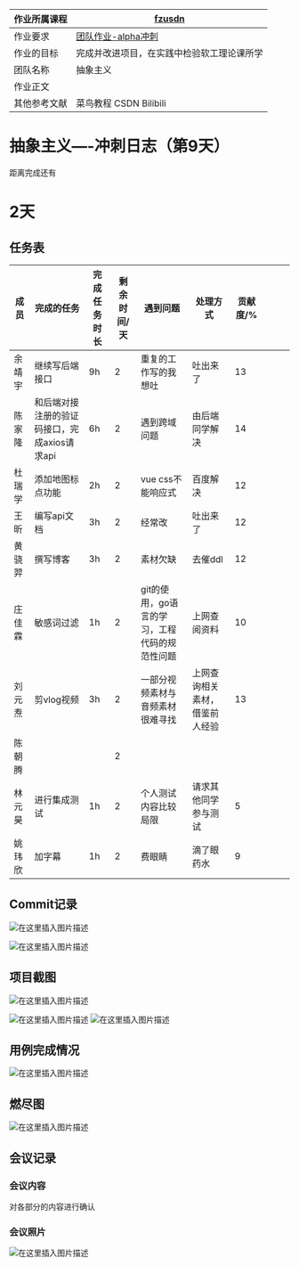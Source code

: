 | 作业所属课程 | [fzusdn](https://bbs.csdn.net/forums/fzusdn) |
| ------ | ------ |
| 作业要求 | [团队作业-alpha冲刺](https://bbs.csdn.net/topics/609085527) |
| 作业的目标 | 完成并改进项目，在实践中检验软工理论课所学 |
| 团队名称 | 抽象主义 |
| 作业正文 |  |
| 其他参考文献 |  菜鸟教程 CSDN Bilibili|

# 抽象主义—-冲刺日志（第9天）

距离完成还有<h1>2天</h1>

## 任务表

| 成员   | 完成的任务                      | 完成任务时长 | 剩余时间/天 | 遇到问题                      | 处理方式            |  贡献度/% |   |   |   |
|------|----------------------------|--------|------|---------------------------|-----------------|---|---|---|---|
| 余靖宇  | 继续写后端接口                    | 9h     | 2    | 重复的工作写的我想吐                | 吐出来了            | 13  |   |   |   |
| 陈家隆  | 和后端对接注册的验证码接口，完成axios请求api | 6h     | 2    | 遇到跨域问题                    | 由后端同学解决         |   14|   |   |   |
| 杜瑞学  | 添加地图标点功能                   | 2h      | 2    | vue css不能响应式              | 百度解决            |  12 |   |   |   |
| 王昕   | 编写api文档                    | 3h     | 2    | 经常改                       | 吐出来了            |  12 |   |   |   |
| 黄骁羿  | 撰写博客                       | 3h      | 2    | 素材欠缺                      | 去催ddl           |  12|   |   |   |
| 庄佳霖  | 敏感词过滤                      | 1h      | 2    | git的使用，go语言的学习，工程代码的规范性问题 | 上网查阅资料          |   10|   |   |   |
| 刘元焘  | 剪vlog视频                    | 3h      | 2    | 一部分视频素材与音频素材很难寻找          | 上网查询相关素材，借鉴前人经验 | 13  |   |   |   |
| 陈朝腾  |                            |        | 2    |                           |                 |   |   |   |   |
| 林元 昊 | 进行集成测试                     |  1h      | 2    | 个人测试内容比较局限                | 请求其他同学参与测试      |   5|   |   |   |
| 姚玮欣 | 加字幕 | 1h | 2 | 费眼睛 | 滴了眼药水 |  9 |   |   |   |


## Commit记录
![在这里插入图片描述](https://img-blog.csdnimg.cn/9fa5f4581d17482bb51111f98c288629.png#pic_center)

![在这里插入图片描述](https://img-blog.csdnimg.cn/50f8a77a6a4a474b863602dd3ef4cc47.png#pic_center)
## 项目截图
![在这里插入图片描述](https://img-blog.csdnimg.cn/5fe04866742b4104bfc2ecf0220d6baf.png#pic_center)

![在这里插入图片描述](https://img-blog.csdnimg.cn/7bb7ec264b3142089bd1452bd59be7aa.png#pic_center)
![在这里插入图片描述](https://img-blog.csdnimg.cn/1472306157f74df995be62cfedb94967.jpeg#pic_center)
## 用例完成情况
![在这里插入图片描述](https://img-blog.csdnimg.cn/a3238359092b4b3891b24c290c53b706.png#pic_center)
## 燃尽图
![在这里插入图片描述](https://img-blog.csdnimg.cn/79c32d91ad4449bc839e5a51c4b64aa2.png#pic_center)

## 会议记录
### 会议内容
对各部分的内容进行确认
### 会议照片
![在这里插入图片描述](https://img-blog.csdnimg.cn/7f55c2e500ad4a0ea90173ab5d5d04f8.png#pic_center)